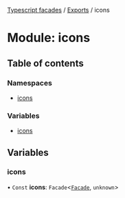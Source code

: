 [Typescript facades](../index.md) / [Exports](../modules.md) / icons

# Module: icons

## Table of contents

### Namespaces

- [icons](icons.icons.md)

### Variables

- [icons](icons.md#icons)

## Variables

### icons

• `Const` **icons**: `Facade`<[`Facade`](icons.icons.md#facade), `unknown`\>
